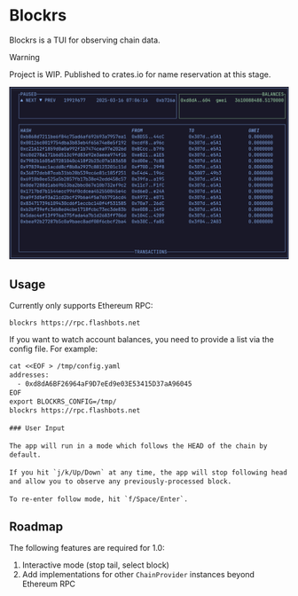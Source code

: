 # Blockrs

Blockrs is a TUI for observing chain data.

> [!WARNING]  
> Project is WIP. Published to crates.io for name reservation at this stage.

![alt text](https://github.com/sergerad/blockrs/blob/main/image.png?raw=true)

## Usage

Currently only supports Ethereum RPC:

```
blockrs https://rpc.flashbots.net
```

If you want to watch account balances, you need to provide a list via the config file. For example:

```
cat <<EOF > /tmp/config.yaml
addresses:
  - 0xd8dA6BF26964aF9D7eEd9e03E53415D37aA96045
EOF
export BLOCKRS_CONFIG=/tmp/
blockrs https://rpc.flashbots.net

### User Input

The app will run in a mode which follows the HEAD of the chain by default.

If you hit `j/k/Up/Down` at any time, the app will stop following head and allow you to observe any previously-processed block.

To re-enter follow mode, hit `f/Space/Enter`.

```

## Roadmap

The following features are required for 1.0:

1. Interactive mode (stop tail, select block)
2. Add implementations for other `ChainProvider` instances beyond Ethereum RPC
